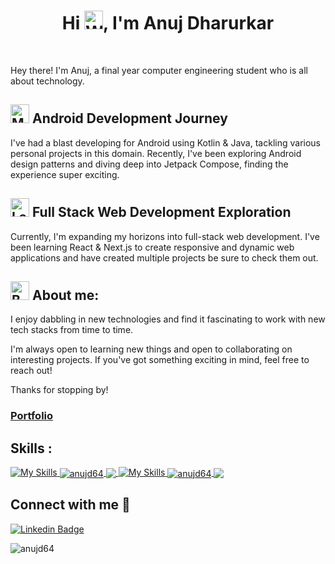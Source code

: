 <h1 align="center">Hi <img src="https://raw.githubusercontent.com/Tarikul-Islam-Anik/Animated-Fluent-Emojis/master/Emojis/Hand%20gestures/Waving%20Hand.png" alt="Waving Hand" width="30" height="30" />, I'm Anuj Dharurkar</h1> </br>


Hey there! I'm Anuj, a final year computer engineering student who is all about technology.

## <img src="https://raw.githubusercontent.com/Tarikul-Islam-Anik/Animated-Fluent-Emojis/master/Emojis/Objects/Mobile%20Phone.png" alt="Mobile Phone" width="30" height="30" /> Android Development Journey
I've had a blast developing for Android using Kotlin & Java, tackling various personal projects in this domain. Recently, I've been exploring Android design patterns and diving deep into Jetpack Compose, finding the experience super exciting.

## <img src="https://raw.githubusercontent.com/Tarikul-Islam-Anik/Animated-Fluent-Emojis/master/Emojis/Objects/Laptop.png" alt="Laptop" width="30" height="30" /> Full Stack Web Development Exploration
Currently, I'm expanding my horizons into full-stack web development. I've been learning React & Next.js to create responsive and dynamic web applications and have created multiple projects be sure to check them out.

## <img src="https://raw.githubusercontent.com/Tarikul-Islam-Anik/Animated-Fluent-Emojis/master/Emojis/Smilies/Beaming%20Face%20with%20Smiling%20Eyes.png" alt="Beaming Face with Smiling Eyes" width="30" height="30" /> About me:
I enjoy dabbling in new technologies and find it fascinating to work with new tech stacks from time to time.

I'm always open to learning new things and open to collaborating on interesting projects. If you've got something exciting in mind, feel free to reach out!

Thanks for stopping by!

### <a href="https://anujdharurkar.tech/"> Portfolio </a>

## Skills :

<p align="left">

  <a href="https://github.com/anujd64#gh-dark-mode-only">
    
  <img src="https://skillicons.dev/icons?i=androidstudio,java,kotlin,html,css,javascript,typescript,react,nextjs,tailwindcss,spring,mongodb,mysql,firebase,supabase&theme=dark#gh-dark-mode-only" alt="My Skills" >  

  <img align="center" src="https://github-readme-stats.vercel.app/api/top-langs?username=anujd64&show_icons=true&locale=en&layout=compact&theme=react#gh-light-mode-only" alt="anujd64" />  

<img align="center" src="https://github-readme-stats.vercel.app/api?username=anujd64&show_icons=true,issues&theme=tokyonight#gh-dark-mode-only" />  

  </a>
  <a href="https://github.com/anujd#gh-light-mode-only">
  
  <img src="https://skillicons.dev/icons?i=androidstudio,java,kotlin,html,css,javascript,typescript,react,nextjs,tailwindcss,spring,mongodb,mysql,firebase,supabase&theme=light#gh-light-mode-only" alt="My Skills" >

  <img align="center" src="https://github-readme-stats.vercel.app/api/top-langs?username=anujd64&show_icons=true&locale=en&layout=compact#gh-light-mode-only" alt="anujd64" />

<img align="center" src="https://github-readme-stats.vercel.app/api?username=anujd64&show_icons=true,issues&theme=graywhite#gh-light-mode-only" />

  </a>
</p>


## Connect with me 🤝
[![Linkedin Badge](https://img.shields.io/badge/-anujd64-blue?style=for-the-badge&logo=Linkedin&logoColor=white&link=https://www.linkedin.com/in/anujd64/)](https://www.linkedin.com/in/anujd64/)

<img align="left" src="https://komarev.com/ghpvc/?username=anujd64&label=Profile%20views&color=129e00&style=plastic" alt="anujd64" /> 
</br>
